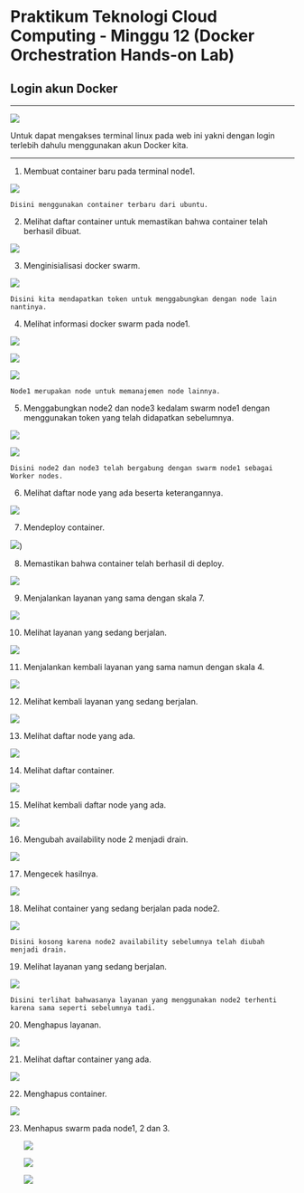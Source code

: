 # Praktikum Teknologi Cloud Computing - Minggu 12 (Docker Orchestration Hands-on Lab)

## Login akun Docker

---

![](image/latihan/1.png)

Untuk dapat mengakses terminal linux pada web ini yakni dengan login terlebih dahulu menggunakan akun Docker kita.

---

1. Membuat container baru pada terminal node1.

![](image/latihan/2.png)

`Disini menggunakan container terbaru dari ubuntu.`

2. Melihat daftar container untuk memastikan bahwa container telah berhasil dibuat.

![](image/latihan/3.png)

3. Menginisialisasi docker swarm.

![](image/latihan/4.png)

`Disini kita mendapatkan token untuk menggabungkan dengan node lain nantinya.`

4. Melihat informasi docker swarm pada node1.

![](image/latihan/5.png)

![](image/latihan/6.png)

![](image/latihan/7.png)

`Node1 merupakan node untuk memanajemen node lainnya.`

5. Menggabungkan node2 dan node3 kedalam swarm node1 dengan menggunakan token yang telah didapatkan sebelumnya.

![](image/latihan/8.png)

![](image/latihan/9.png)

`Disini node2 dan node3 telah bergabung dengan swarm node1 sebagai Worker nodes.`

6. Melihat daftar node yang ada beserta keterangannya.

![](image/latihan/10.png)

7. Mendeploy container.

![](image/latihan/11.png))

8. Memastikan bahwa container telah berhasil di deploy.

![](image/latihan/12.png)

9. Menjalankan layanan yang sama dengan skala 7.

![](image/latihan/13.png)

10. Melihat layanan yang sedang berjalan.

![](image/latihan/14.png)

11. Menjalankan kembali layanan yang sama namun dengan skala 4.

![](image/latihan/15.png)

12. Melihat kembali layanan yang sedang berjalan.

![](image/latihan/16.png)

13. Melihat daftar node yang ada.

![](image/latihan/17.png)

14. Melihat daftar container.

![](image/latihan/18.png)

15. Melihat kembali daftar node yang ada.

![](image/latihan/19.png)

16. Mengubah availability node 2 menjadi drain.

![](image/latihan/20.png)

17. Mengecek hasilnya.

![](image/latihan/21.png)

18. Melihat container yang sedang berjalan pada node2.

![](image/latihan/22.png)

`Disini kosong karena node2 availability sebelumnya telah diubah menjadi drain.`

19. Melihat layanan yang sedang berjalan.

![](image/latihan/23.png)

`Disini terlihat bahwasanya layanan yang menggunakan node2 terhenti karena sama seperti sebelumnya tadi.`

20. Menghapus layanan.

![](image/latihan/24.png)

21. Melihat daftar container yang ada.

![](image/latihan/25.png)

22. Menghapus container.

![](image/latihan/26.png)

23. Menhapus swarm pada node1, 2 dan 3.

    ![](image/latihan/27.png)

    ![](image/latihan/28.png)

    ![](image/latihan/29.png)
